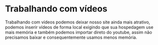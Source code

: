 # Trabalhando com vídeos

<p> Trabalhando com vídeos podemos deixar nosso site ainda mais atrativo, podemos inserir vídeos de forma local exigindo que sua hospedagem use mais memória e também 
podemos importar direto do youtube, assim não precisamos baixar e consequentemente usamos menos memória. </p>

